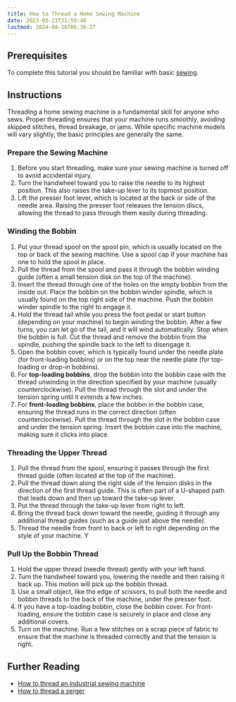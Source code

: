 ```yaml
---
title: How to Thread a Home Sewing Machine
date: 2023-05-23T21:59:40
lastmod: 2024-08-26T06:39:27
---
```


## Prerequisites

To complete this tutorial you should be familiar with basic [sewing](./sewing.md).

## Instructions

Threading a home sewing machine is a fundamental skill for anyone who sews. Proper threading ensures that your machine runs smoothly, avoiding skipped stitches, thread breakage, or jams. While specific machine models will vary slightly, the basic principles are generally the same.

### Prepare the Sewing Machine

1.  Before you start threading, make sure your sewing machine is turned off to avoid accidental injury.
2.  Turn the handwheel toward you to raise the needle to its highest position. This also raises the take-up lever to its topmost position.
3.  Lift the presser foot lever, which is located at the back or side of the needle area. Raising the presser foot releases the tension discs, allowing the thread to pass through them easily during threading.

### Winding the Bobbin

1.  Put your thread spool on the spool pin, which is usually located on the top or back of the sewing machine. Use a spool cap if your machine has one to hold the spool in place.
2.  Pull the thread from the spool and pass it through the bobbin winding guide (often a small tension disk on the top of the machine).
3.  Insert the thread through one of the holes on the empty bobbin from the inside out. Place the bobbin on the bobbin winder spindle, which is usually found on the top right side of the machine. Push the bobbin winder spindle to the right to engage it.
4.  Hold the thread tail while you press the foot pedal or start button (depending on your machine) to begin winding the bobbin. After a few turns, you can let go of the tail, and it will wind automatically. Stop when the bobbin is full. Cut the thread and remove the bobbin from the spindle, pushing the spindle back to the left to disengage it.
5.  Open the bobbin cover, which is typically found under the needle plate (for front-loading bobbins) or on the top near the needle plate (for top-loading or drop-in bobbins).
6.  For **top-loading bobbins**, drop the bobbin into the bobbin case with the thread unwinding in the direction specified by your machine (usually counterclockwise). Pull the thread through the slot and under the tension spring until it extends a few inches.
7.  For **front-loading bobbins**, place the bobbin in the bobbin case, ensuring the thread runs in the correct direction (often counterclockwise). Pull the thread through the slot in the bobbin case and under the tension spring. Insert the bobbin case into the machine, making sure it clicks into place.

### Threading the Upper Thread

1. Pull the thread from the spool, ensuring it passes through the first thread guide (often located at the top of the machine).
2. Pull the thread down along the right side of the tension disks in the direction of the first thread guide. This is often part of a U-shaped path that leads down and then up toward the take-up lever.
3. Put the thread through the take-up lever from right to left.
4. Bring the thread back down toward the needle, guiding it through any additional thread guides (such as a guide just above the needle).
5. Thread the needle from front to back or left to right depending on the style of your machine. Y

### Pull Up the Bobbin Thread

1. Hold the upper thread (needle thread) gently with your left hand.
2. Turn the handwheel toward you, lowering the needle and then raising it back up. This motion will pick up the bobbin thread.
3. Use a small object, like the edge of scissors, to pull both the needle and bobbin threads to the back of the machine, under the presser foot.
4. If you have a top-loading bobbin, close the bobbin cover. For front-loading, ensure the bobbin case is securely in place and close any additional covers.
5. Turn on the machine. Run a few stitches on a scrap piece of fabric to ensure that the machine is threaded correctly and that the tension is right.

## Further Reading

- [How to thread an industrial sewing machine](./how-to-thread-an-juki-ddl-870-industrial-sewing-machine.md)
- [How to thread a serger](./how-to-thread-a-serger.md)
